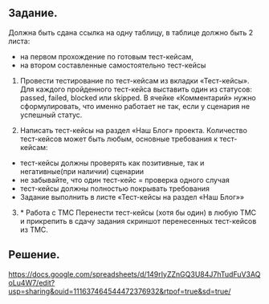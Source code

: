 ## Задание.

Должна быть сдана ссылка на одну таблицу, в таблице должно быть 2 листа:
- на первом прохождение по готовым тест-кейсам, 
- на втором составленные самостоятельно тест-кейсы

1. Провести тестирование по тест-кейсам из вкладки «Тест-кейсы».
Для каждого пройденного тест-кейса выставить один из статусов: passed, failed, blocked или skipped.
В ячейке «Комментарий» нужно сформулировать, что именно работает не так, если у сценария не успешный статус.

2. Написать тест-кейсы на раздел «Наш Блог» проекта.
Количество тест-кейсов может быть любым, основные требования к тест-кейсам:
  - тест-кейсы должны проверять как позитивные, так и негативные(при наличии) сценарии
  - не забывайте, что один тест-кейс = проверка одного случая
  - тест-кейсы должны полностью покрывать требования
  - Задание выполнить в листе «Тест-кейсы на раздел «Наш Блог»»

3. * Работа с ТМС
Перенести тест-кейсы (хотя бы один) в любую ТМС и прикрепить в сдачу задания скриншот перенесенных тест-кейсов из ТМС.

## Решение.
<https://docs.google.com/spreadsheets/d/149rIyZZnGQ3U84J7hTudFuV3AQoLu4W7/edit?usp=sharing&ouid=111637464544472376932&rtpof=true&sd=true/>
